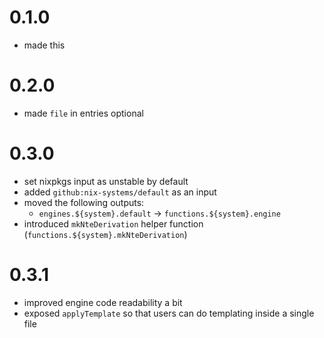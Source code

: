 # 0.1.0
- made this

# 0.2.0
- made `file` in entries optional

# 0.3.0
- set nixpkgs input as unstable by default
- added `github:nix-systems/default` as an input
- moved the following outputs:
    - `engines.${system}.default` -> `functions.${system}.engine`
- introduced `mkNteDerivation` helper function (`functions.${system}.mkNteDerivation`)

# 0.3.1
- improved engine code readability a bit
- exposed `applyTemplate` so that users can do templating inside a single file
